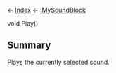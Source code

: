 ← [Index](Api-Index) ← [IMySoundBlock](SpaceEngineers.Game.ModAPI.Ingame.IMySoundBlock)

void Play()

## Summary

Plays the currently selected sound.

